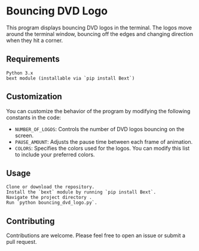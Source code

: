 # Bouncing DVD Logo

This program displays bouncing DVD logos in the terminal. The logos move around the terminal window, bouncing off the edges and changing direction when they hit a corner.

## Requirements

    Python 3.x
    bext module (installable via `pip install Bext`)

## Customization

You can customize the behavior of the program by modifying the following constants in the code:

-   `NUMBER_OF_LOGOS`: Controls the number of DVD logos bouncing on the screen.
-   `PAUSE_AMOUNT`: Adjusts the pause time between each frame of animation.
-   `COLORS`: Specifies the colors used for the logos. You can modify this list to include your preferred colors.

## Usage

    Clone or download the repository.
    Install the `bext` module by running `pip install Bext`.
    Navigate the project directory .
    Run `python bouncing_dvd_logo.py`.

## Contributing

Contributions are welcome. Please feel free to open an issue or submit a pull request.

